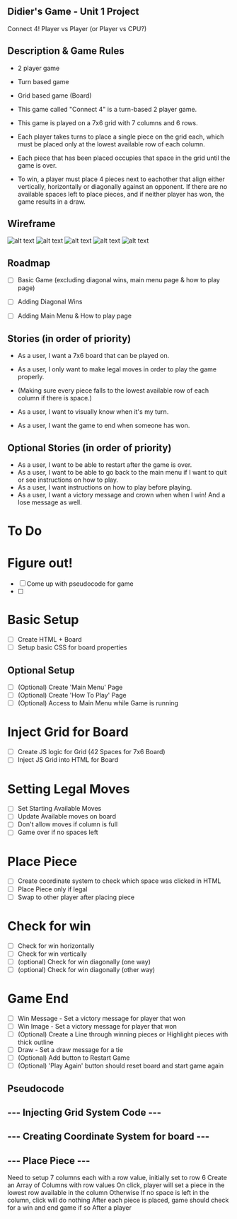 ## Didier's Game - Unit 1 Project
Connect 4!
Player vs Player
(or Player vs CPU?)

## Description & Game Rules
- 2 player game
- Turn based game
- Grid based game (Board)

- This game called "Connect 4" is a turn-based 2 player game.
- This game is played on a 7x6 grid with 7 columns and 6 rows.

- Each player takes turns to place a single piece on the grid each, which must be placed only at the lowest available row of each column.
- Each piece that has been placed occupies that space in the grid until the game is over.

- To win, a player must place 4 pieces next to eachother that align either vertically, horizontally or diagonally against an opponent.
If there are no available spaces left to place pieces, and if neither player has won, the game results in a draw.

## Wireframe

![alt text](docs/wireframe/wire-frame-overview.png)
![alt text](docs/wireframe/wire-frame-1-main-menu.png)
![alt text](docs/wireframe/wire-frame-2-how-to-play.png)
![alt text](docs/wireframe/wire-frame-3-game-UI.png)
![alt text](docs/wireframe/wire-frame-4-example-win.png)

## Roadmap
 - [ ] Basic Game (excluding diagonal wins, main menu page & how to play page)
 - [ ] Adding Diagonal Wins
 - [ ] Adding Main Menu & How to play page


## Stories (in order of priority)
- As a user, I want a 7x6 board that can be played on.
- As a user, I only want to make legal moves in order to play the game properly.
- (Making sure every piece falls to the lowest available row of each column if there is space.)

- As a user, I want to visually know when it's my turn.
- As a user, I want the game to end when someone has won.

## Optional Stories (in order of priority)
- As a user, I want to be able to restart after the game is over.
- As a user, I want to be able to go back to the main menu if I want to quit or see instructions on how to play.
- As a user, I want instructions on how to play before playing.
- As a user, I want a victory message and crown when when I win! And a lose message as well.

# To Do
# Figure out! 
- [ ] Come up with pseudocode for game
- [ ] 

# Basic Setup
- [ ] Create HTML + Board 
- [ ] Setup basic CSS for board properties

## Optional Setup
- [ ] (Optional) Create 'Main Menu' Page
- [ ] (Optional) Create 'How To Play' Page
- [ ] (Optional) Access to Main Menu while Game is running

# Inject Grid for Board
- [ ] Create JS logic for Grid (42 Spaces for 7x6 Board)
- [ ] Inject JS Grid into HTML for Board

# Setting Legal Moves
- [ ] Set Starting Available Moves
- [ ] Update Available moves on board
- [ ] Don't allow moves if column is full
- [ ] Game over if no spaces left

# Place Piece
- [ ] Create coordinate system to check which space was clicked in HTML
- [ ] Place Piece only if legal
- [ ] Swap to other player after placing piece

# Check for win
- [ ] Check for win horizontally
- [ ] Check for win vertically
- [ ] (optional) Check for win diagonally (one way)
- [ ] (optional) Check for win diagonally (other way)

# Game End
- [ ] Win Message - Set a victory message for player that won
- [ ] Win Image - Set a victory message for player that won
- [ ] (Optional) Create a Line through winning pieces or Highlight pieces with thick outline
- [ ] Draw - Set a draw message for a tie 
- [ ] (Optional) Add button to Restart Game
- [ ] (Optional) 'Play Again' button should reset board and start game again

## Pseudocode
## --- Injecting Grid System Code ---
## --- Creating Coordinate System for board ---

## --- Place Piece ---
Need to setup 7 columns each with a row value, initially set to row 6
Create an Array of Columns with row values
On click, player will set a piece in the lowest row available in the column
Otherwise If no space is left in the column, click will do nothing
After each piece is placed, game should check for a win and end game if so
After a player 



